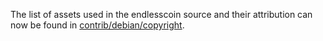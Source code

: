 The list of assets used in the endlesscoin source and their attribution can now be found in [contrib/debian/copyright](../contrib/debian/copyright).
